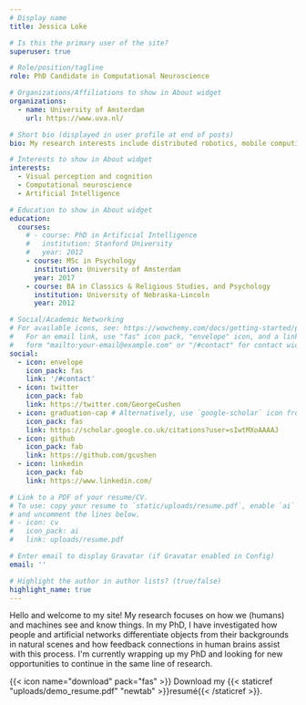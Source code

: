 ```yaml
---
# Display name
title: Jessica Loke

# Is this the primary user of the site?
superuser: true

# Role/position/tagline
role: PhD Candidate in Computational Neuroscience

# Organizations/Affiliations to show in About widget
organizations:
  - name: University of Amsterdam
    url: https://www.uva.nl/

# Short bio (displayed in user profile at end of posts)
bio: My research interests include distributed robotics, mobile computing and programmable matter.

# Interests to show in About widget
interests:
  - Visual perception and cognition
  - Computational neuroscience
  - Artificial Intelligence

# Education to show in About widget
education:
  courses:
    # - course: PhD in Artificial Intelligence
    #   institution: Stanford University
    #   year: 2012
    - course: MSc in Psychology
      institution: University of Amsterdam
      year: 2017
    - course: BA in Classics & Religious Studies, and Psychology 
      institution: University of Nebraska-Lincoln
      year: 2012

# Social/Academic Networking
# For available icons, see: https://wowchemy.com/docs/getting-started/page-builder/#icons
#   For an email link, use "fas" icon pack, "envelope" icon, and a link in the
#   form "mailto:your-email@example.com" or "/#contact" for contact widget.
social:
  - icon: envelope
    icon_pack: fas
    link: '/#contact'
  - icon: twitter
    icon_pack: fab
    link: https://twitter.com/GeorgeCushen
  - icon: graduation-cap # Alternatively, use `google-scholar` icon from `ai` icon pack
    icon_pack: fas
    link: https://scholar.google.co.uk/citations?user=sIwtMXoAAAAJ
  - icon: github
    icon_pack: fab
    link: https://github.com/gcushen
  - icon: linkedin
    icon_pack: fab
    link: https://www.linkedin.com/

# Link to a PDF of your resume/CV.
# To use: copy your resume to `static/uploads/resume.pdf`, enable `ai` icons in `params.toml`,
# and uncomment the lines below.
# - icon: cv
#   icon_pack: ai
#   link: uploads/resume.pdf

# Enter email to display Gravatar (if Gravatar enabled in Config)
email: ''

# Highlight the author in author lists? (true/false)
highlight_name: true
---
```


Hello and welcome to my site! My research focuses on how we (humans) and machines see and know things. In my PhD, I have investigated how people and artificial networks differentiate objects from their backgrounds in natural scenes and how feedback connections in human brains assist with this process. I'm currently wrapping up my PhD and looking for new opportunities to continue in the same line of research. 

{{< icon name="download" pack="fas" >}} Download my {{< staticref "uploads/demo_resume.pdf" "newtab" >}}resumé{{< /staticref >}}.
